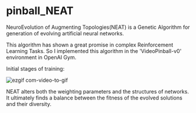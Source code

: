 # pinball_NEAT
NeuroEvolution of Augmenting Topologies(NEAT) is a Genetic Algorithm for generation of evolving artificial neural networks. 

This algorithm has shown a great promise in complex Reinforcement Learning Tasks. So I implemented this algorithm in the 'VideoPinball-v0' environment in OpenAI Gym. 

Initial stages of training:

![ezgif com-video-to-gif](https://user-images.githubusercontent.com/36446402/63047681-8d177a80-bef2-11e9-8d1d-f0d77308870c.gif)


NEAT alters both the weighting parameters and the structures of networks. It ultimately finds a balance between the fitness of the evolved solutions and their diversity. 
